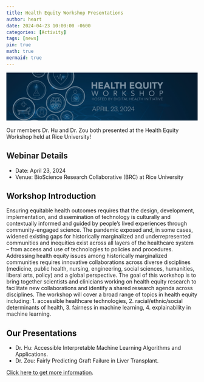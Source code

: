 ```yaml
---
title: Health Equity Workshop Presentations
author: heart
date: 2024-04-23 10:00:00 -0600
categories: [Activity]
tags: [news]
pin: true
math: true
mermaid: true
---
```


![announcement](/assets/img/activities/workshop04.png)

Our members Dr. Hu and Dr. Zou both presented at the Health Equity Workshop held at Rice University!

## Webinar Details
+ Date: April 23, 2024
+ Venue: BioScience Research Collaborative (BRC) at Rice University

## Workshop Introduction
Ensuring equitable health outcomes requires that the design, development, implementation, and dissemination of technology is culturally and contextually informed and guided by people’s lived experiences through community-engaged science. The pandemic exposed and, in some cases, widened existing gaps for historically marginalized and underrepresented communities and inequities exist across all layers of the healthcare system – from access and use of technologies to policies and procedures. Addressing health equity issues among historically marginalized communities requires innovative collaborations across diverse disciplines (medicine, public health, nursing, engineering, social sciences, humanities, liberal arts, policy) and a global perspective. The goal of this workshop is to bring together scientists and clinicians working on health equity research to facilitate new collaborations and identify a shared research agenda across disciplines. The workshop will cover a broad range of topics in health equity including: 1. accessible healthcare technologies, 2. racial/ethnic/social determinants of health, 3. fairness in machine learning, 4. explainability in machine learning.

## Our Presentations
+ Dr. Hu: Accessible Interpretable Machine Learning Algorithms and Applications.
+ Dr. Zou: Fairly Predicting Graft Failure in Liver Transplant.

[Click here to get more information](https://dhi.rice.edu/health-equity-workshop).